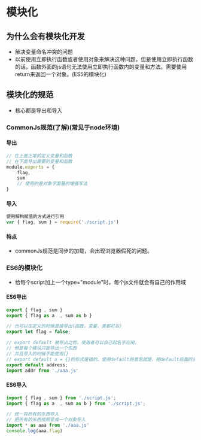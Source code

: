 # 模块化

## 为什么会有模块化开发

* 解决变量命名冲突的问题
* 以前使用立即执行函数或者使用对象来解决这种问题，但是使用立即执行函数的话，函数外面的js语句无法使用立即执行函数内的变量和方法。需要使用return来返回一个对象。(ES5的模块化)

## 模块化的规范

* 核心都是导出和导入

### CommonJs规范(了解)(常见于node环境)

#### 导出

```js
// 在上面正常的定义变量和函数
// 在下面导出需要的变量和函数
module.exports = {
    flag,
    sum
    // 使用的是对象字面量的增强写法
}
```

#### 导入

```js
使用解构赋值的方式进行引用
var { flag, sum } = require('./script.js')

```

#### 特点

* commonJs规范是同步的加载，会出现浏览器假死的问题。

### ES6的模块化

* 给每个script加上一个type="module"时，每个js文件就会有自己的作用域

#### ES6导出

```js
export { flag , sum }
export { flag as a  , sum as b }

// 也可以在定义的时候直接导出(函数，变量，类都可以)
export let flag = false;

// export default 被导出之后，使用者可以自己起名字应用。
// 但是每个模块只能导出一个东西
// 并且导入的时候不能使用{}
// export default a = {}的形式是错的。使用default的意思就是，把default后面的变量赋值为default，应该直接export default {...}
export default address;
import addr from './aaa.js'
```

#### ES6导入

```js
import { flag , sum } from './script.js';
import { flag as a  , sum as b } from './script.js';

// 统一将所有的东西导入
// 把所有的东西按照变成一个对象导入
import * as aaa from './aaa.js'
console.log(aaa.flag)
```